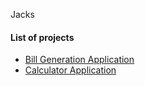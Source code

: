 >
<html>
<head>Jacks </head>
<body>
<h4>List of projects</h4>
<ul>
<li><a href="/billgeneration.html">Bill Generation Application </a></li>
<li><a href="/calculator.html">Calculator Application </a></li>
</ul>
</body>
</html>
